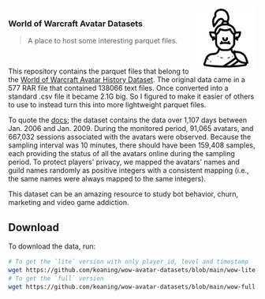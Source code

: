 <img src="orc.png" width="125" height="125" align="right" />

### World of Warcraft Avatar Datasets

> A place to host some interesting parquet files.

<br>

This repository contains the parquet files that belong to the [World of Warcraft Avatar History Dataset](http://web.cs.wpi.edu/~claypool/mmsys-dataset/2011/wow/p123.pdf). The original data came in a 577 RAR 
file that contained 138066 text files. Once converted into a standard .csv file it became 2.1G big. So
I figured to make it easier of others to use to instead turn this into more lightweight parquet files. 

To quote the [docs](http://web.cs.wpi.edu/~claypool/mmsys-dataset/2011/wow/author.html); 
the dataset contains the data over 1,107 days between Jan. 2006 and Jan. 2009. 
During the monitored period, 91,065 avatars, and 667,032 sessions associated with the avatars were 
observed. Because the sampling interval was 10 minutes, there should have been 159,408 
samples, each providing the status of all the avatars online during the sampling period. 
To protect players' privacy, we mapped the avatars' names and guild names randomly as 
positive integers with a consistent mapping (i.e., the same names were always mapped 
to the same integers).

This dataset can be an amazing resource to study bot behavior, churn, marketing and video game addiction.

## Download 

To download the data, run: 

```bash
# To get the `lite` version with only player_id, level and timestamp 
wget https://github.com/koaning/wow-avatar-datasets/blob/main/wow-lite.parquet
# To get the `full` version
wget https://github.com/koaning/wow-avatar-datasets/blob/main/wow-full.parquet
```

